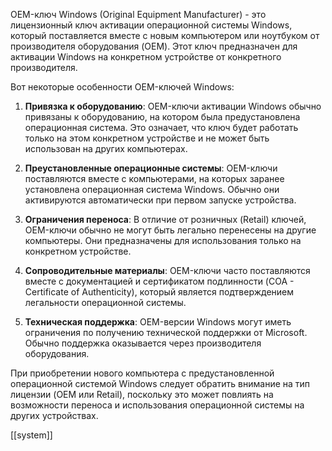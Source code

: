 OEM-ключ Windows (Original Equipment Manufacturer) - это лицензионный ключ активации операционной системы Windows, который поставляется вместе с новым компьютером или ноутбуком от производителя оборудования (OEM). Этот ключ предназначен для активации Windows на конкретном устройстве от конкретного производителя.

Вот некоторые особенности OEM-ключей Windows:

1. **Привязка к оборудованию**: OEM-ключи активации Windows обычно привязаны к оборудованию, на котором была предустановлена операционная система. Это означает, что ключ будет работать только на этом конкретном устройстве и не может быть использован на других компьютерах.
    
2. **Преустановленные операционные системы**: OEM-ключи поставляются вместе с компьютерами, на которых заранее установлена операционная система Windows. Обычно они активируются автоматически при первом запуске устройства.
    
3. **Ограничения переноса**: В отличие от розничных (Retail) ключей, OEM-ключи обычно не могут быть легально перенесены на другие компьютеры. Они предназначены для использования только на конкретном устройстве.
    
4. **Сопроводительные материалы**: OEM-ключи часто поставляются вместе с документацией и сертификатом подлинности (COA - Certificate of Authenticity), который является подтверждением легальности операционной системы.
    
5. **Техническая поддержка**: OEM-версии Windows могут иметь ограничения по получению технической поддержки от Microsoft. Обычно поддержка оказывается через производителя оборудования.
    

При приобретении нового компьютера с предустановленной операционной системой Windows следует обратить внимание на тип лицензии (OEM или Retail), поскольку это может повлиять на возможности переноса и использования операционной системы на других устройствах.


[[system]]